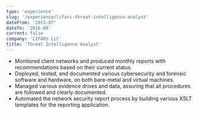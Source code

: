 ```yaml
---
type: 'experience'
slug: '/experience/lifars-threat-intelligence-analyst'
dateFrom: '2015-07'
dateTo: '2016-08'
current: false
company: 'LIFARS LLC'
title: 'Threat Intelligence Analyst'
---
```


- Monitored client networks and produced monthly reports with recommendations based on their current status.
- Deployed, tested, and documented various cybersecurity and forensic software and hardware, on both bare-metal and virtual machines.
- Managed various evidence drives and data, assuring that all procedures are followed and clearly documented.
- Automated the network security report process by building various XSLT templates for the reporting application.
